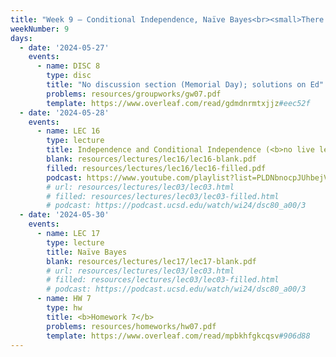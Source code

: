 ```yaml
---
title: "Week 9 – Conditional Independence, Naïve Bayes<br><small>There will not be live lecture on Tuesday. Instead, a pre-recorded video and annotated slides have already been posted below. Along with Tuesday's lecture, read this note on <a href='conditional-independence'>conditional independence</a>.</small>"
weekNumber: 9
days:
  - date: '2024-05-27'
    events:
      - name: DISC 8
        type: disc
        title: "No discussion section (Memorial Day); solutions on Ed"
        problems: resources/groupworks/gw07.pdf
        template: https://www.overleaf.com/read/gdmdnrmtxjjz#eec52f
  - date: '2024-05-28'
    events:
      - name: LEC 16
        type: lecture
        title: Independence and Conditional Independence (<b>no live lecture!</b>)
        blank: resources/lectures/lec16/lec16-blank.pdf
        filled: resources/lectures/lec16/lec16-filled.pdf
        podcast: https://www.youtube.com/playlist?list=PLDNbnocpJUhbejVsvWvZSbuMj4B0kLpol
        # url: resources/lectures/lec03/lec03.html
        # filled: resources/lectures/lec03/lec03-filled.html
        # podcast: https://podcast.ucsd.edu/watch/wi24/dsc80_a00/3
  - date: '2024-05-30'
    events:
      - name: LEC 17
        type: lecture
        title: Naïve Bayes
        blank: resources/lectures/lec17/lec17-blank.pdf
        # url: resources/lectures/lec03/lec03.html
        # filled: resources/lectures/lec03/lec03-filled.html
        # podcast: https://podcast.ucsd.edu/watch/wi24/dsc80_a00/3
      - name: HW 7
        type: hw
        title: <b>Homework 7</b>
        problems: resources/homeworks/hw07.pdf
        template: https://www.overleaf.com/read/mpbkhfgkcqsv#906d88
---
```

